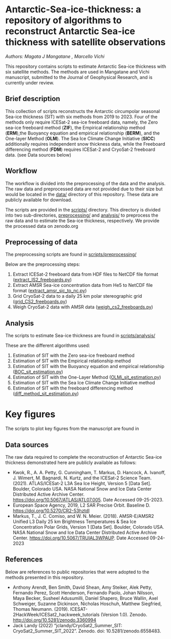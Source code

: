 # Antarctic-Sea-ice-thickness: a repository of algorithms to reconstruct Antarctic Sea-ice thickness with satellite observations
_Authors: Magata J Mangatane , Marcello Vichi_

 This repository contains scripts to estimate Antarctic Sea-ice thickness with six satellite methods. The methods are used in Mangatane and Vichi manuscript, submitted to the Journal of Geophysical Research, and is currently under review.

## Brief description
This collection of scripts reconstructs the Antarctic circumpolar seasonal Sea-ice thickness (SIT) with six methods from 2019 to 2023. Four of the methods only require ICESat-2 sea-ice freeboard data, namely, the Zero sea-ice freeboard method (**ZIF**), the Empirical relationship method (**ERM**),the Buoyancy equation and empirical relationship (**BERM**), and the One-layer Method (**OLM**). The Sea Ice Climate Change Initiative (**SICC**) additionally requires independent snow thickness data, while the Freeboard differencing method (**FDM**) requires ICESat-2 and CryoSat-2 freeboard data. (see Data sources below)

## Workflow
The workflow is divided into the preprocessing of the data and the analysis. The raw data and preprocessed data are not provided due to their size but would be located in the [data/](data/) directory of this repository. These data are publicly available for download. 

 The scripts are provided in the [scripts/](scripts/) directory. This directory is divided into two sub-directories, [preprocessing/](preprocessing/) and [analysis/](analysis/) to preprocess the raw data and to estimate the Sea-ice thickness, respectively. We provide the processed data on zenodo.org


## Preprocessing of data
The preprocessing scripts are found in [scripts/preprocessing/](scripts/preprocessing/)

 Below are the preprocessing steps:
 1. Extract ICESat-2 freeboard data from HDF files to NetCDF file format ([extract_IS2_freeboards.py](scripts/analysis/preprocessing/extract_IS2_freeboards.py))
 2. Extract AMSR Sea-ice concentration data from He5 to NetCDF file format ([extract_amsr_sic_to_nc.py](scripts/analysis/preprocessing/extract_amsr_sic_to_nc.py))
 3. Grid CryoSat-2 data to a daily 25 km polar stereographic grid ([grid_CS2_freeboards.py](scripts/analysis/preprocessing/grid_CS2_freeboards.py))
 4. Weigh CryoSat-2 data with AMSR data ([weigh_cs2_freeboards.py](scripts/analysis/preprocessing/weigh_cs2_freeboards.py))

## Analysis
The scripts to estimate Sea-ice thickness are found in [scripts/analysis/](scripts/analysis/)
 
 These are the different algorithms used:
 1. Estimation of SIT with the Zero sea-ice freeboard method
 2. Estimation of SIT with the Empirical relationship method
 3. Estimation of SIT with the Buoyancy equation and empirical relationship ([BOC_sit_estimation.py](scripts/analysis/BOC_sit_estimation.py))
 4. Estimation of SIT with the One-Layer Method ([OLMi_sit_estimation.py](scripts/analysis/OLMi_sit_estimation.py))
 5. Estimation of SIT with the Sea Ice Climate Change Initiative method
 6. Estimation of SIT with the freeboard differencing method ([diff_method_sit_estimation.py](scripts/analysis/diff_method_sit_estimation.py))

# Key figures
The scripts to plot key figures from the manuscript are found in 

## Data sources
The raw data required to complete the reconstruction of Antarctic Sea-ice thickness demonstrated here are publicly available as follows:
* Kwok, R., A. A. Petty, G. Cunningham, T. Markus, D. Hancock, A. Ivanoff, J. Wimert, M. Bagnardi, N. Kurtz, and  the ICESat-2 Science Team. (2021). ATLAS/ICESat-2 L3A Sea Ice Height, Version 5 [Data Set]. Boulder, Colorado USA. NASA National Snow and Ice Data Center Distributed Active Archive Center. https://doi.org/10.5067/ATLAS/ATL07.005. Date Accessed 09-25-2023.
* European Space Agency, 2019, L2 SAR Precise Orbit. Baseline D. https://doi.org/10.5270/CR2-53hztdl
* Markus, T., J. C. Comiso, and W. N. Meier. (2018). AMSR-E/AMSR2 Unified L3 Daily 25 km Brightness Temperatures & Sea Ice Concentration Polar Grids, Version 1 [Data Set]. Boulder, Colorado USA. NASA National Snow and Ice Data Center Distributed Active Archive Center. https://doi.org/10.5067/TRUIAL3WPAUP. Date Accessed 09-24-2023

## References
Below are references to public repositories that were adopted to the methods presented in this repository. 
* Anthony Arendt, Ben Smith, David Shean, Amy Steiker, Alek Petty, Fernando Perez, Scott Henderson, Fernando Paolo, Johan Nilsson, Maya Becker, Susheel Adusumilli, Daniel Shapero, Bruce Wallin, Axel Schweiger, Suzanne Dickinson, Nicholas Hoschuh, Matthew Siegfried, Thomas Neumann. (2019). ICESAT-2HackWeek/ICESat2_hackweek_tutorials (Version 1.0). Zenodo. http://doi.org/10.5281/zenodo.3360994
* Jack Landy (2022) “jclandy/CryoSat2_Summer_SIT: CryoSat2_Summer_SIT_2022”. Zenodo. doi: 10.5281/zenodo.6558483.

 
